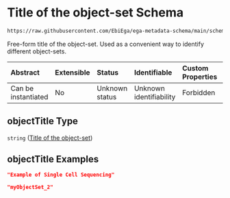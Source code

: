 # Title of the object-set Schema

```txt
https://raw.githubusercontent.com/EbiEga/ega-metadata-schema/main/schemas/EGA.object-set.json#/properties/objectTitle
```

Free-form title of the object-set. Used as a convenient way to identify different object-sets.

| Abstract            | Extensible | Status         | Identifiable            | Custom Properties | Additional Properties | Access Restrictions | Defined In                                                                           |
| :------------------ | :--------- | :------------- | :---------------------- | :---------------- | :-------------------- | :------------------ | :----------------------------------------------------------------------------------- |
| Can be instantiated | No         | Unknown status | Unknown identifiability | Forbidden         | Allowed               | none                | [EGA.object-set.json\*](../../../schemas/EGA.object-set.json "open original schema") |

## objectTitle Type

`string` ([Title of the object-set](ega-15-properties-title-of-the-object-set.md))

## objectTitle Examples

```json
"Example of Single Cell Sequencing"
```

```json
"myObjectSet_2"
```
